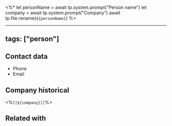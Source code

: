<%* 
let personName = await tp.system.prompt("Person name")
let company = await tp.system.prompt("Company")
await tp.file.rename(`${personName}`) 
%>

---
tags: ["person"]
---

## Contact data
- Phone
- Email

## Company historical
<%`[[${company}]]`%>

## Related with